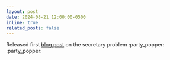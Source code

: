 ```yaml
---
layout: post
date: 2024-08-21 12:00:00-0500
inline: true
related_posts: false
---
```


Released first [blog post](/_posts/2024-08-21-secretaryproblem.md) on the secretary problem :party_popper: :party_popper: 
